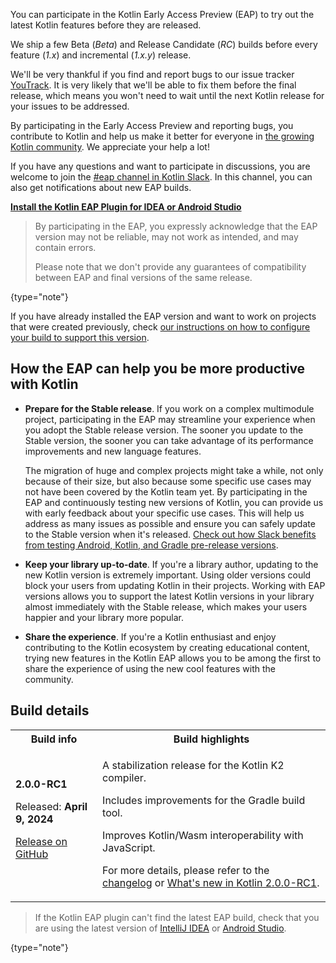 [//]: # (title: Participate in the Kotlin Early Access Preview)

You can participate in the Kotlin Early Access Preview (EAP) to try out the latest Kotlin features before they are released.

We ship a few Beta (_Beta_) and Release Candidate (_RC_) builds before every feature (_1.x_) and incremental (_1.x.y_) release. 

We'll be very thankful if you find and report bugs to our issue tracker [YouTrack](https://kotl.in/issue). 
It is very likely that we'll be able to fix them before the final release, which means you won't need to wait until the next Kotlin release for your issues to be addressed. 

By participating in the Early Access Preview and reporting bugs, you contribute to Kotlin and help us make it better 
for everyone in [the growing Kotlin community](https://kotlinlang.org/community/). We appreciate your help a lot! 

If you have any questions and want to participate in discussions, you are welcome to join the [#eap channel in Kotlin Slack](https://app.slack.com/client/T09229ZC6/C0KLZSCHF). 
In this channel, you can also get notifications about new EAP builds.

**[Install the Kotlin EAP Plugin for IDEA or Android Studio](install-eap-plugin.md)**

> By participating in the EAP, you expressly acknowledge that the EAP version may not be reliable, may not work as intended, and may contain errors.
>
> Please note that we don't provide any guarantees of compatibility between EAP and final versions of the same release. 
>
{type="note"}

If you have already installed the EAP version and want to work on projects that were created previously, 
check [our instructions on how to configure your build to support this version](configure-build-for-eap.md). 

## How the EAP can help you be more productive with Kotlin

* **Prepare for the Stable release**. If you work on a complex multimodule project, participating in the EAP may streamline your experience when you adopt the Stable release version. The sooner you update to the Stable version, the sooner you can take advantage of its performance improvements and new language features. 

  The migration of huge and complex projects might take a while, not only because of their size, but also because some specific use cases may not have been covered by the Kotlin team yet. By participating in the EAP and continuously testing new versions of Kotlin, you can provide us with early feedback about your specific use cases. This will help us address as many issues as possible and ensure you can safely update to the Stable version when it's released. [Check out how Slack benefits from testing Android, Kotlin, and Gradle pre-release versions](https://slack.engineering/shadow-jobs/).
* **Keep your library up-to-date**. If you're a library author, updating to the new Kotlin version is extremely important. Using older versions could block your users from updating Kotlin in their projects. Working with EAP versions allows you to support the latest Kotlin versions in your library almost immediately with the Stable release, which makes your users happier and your library more popular.
* **Share the experience**. If you're a Kotlin enthusiast and enjoy contributing to the Kotlin ecosystem by creating educational content, trying new features in the Kotlin EAP allows you to be among the first to share the experience of using the new cool features with the community.

## Build details

<!-- _No preview versions are currently available._ -->

<table>
    <tr>
        <th>Build info</th>
        <th>Build highlights</th>
    </tr>
    <tr>
        <td><strong>2.0.0-RC1</strong>
            <p>Released: <strong>April 9, 2024</strong></p>
            <p><a href="https://github.com/JetBrains/kotlin/releases/tag/v2.0.0-RC1" target="_blank">Release on GitHub</a></p>
        </td>
        <td>
            <p>A stabilization release for the Kotlin K2 compiler.</p>
            <p>Includes improvements for the Gradle build tool.</p>
            <p>Improves Kotlin/Wasm interoperability with JavaScript.</p>
            <p>For more details, please refer to the <a href="https://github.com/JetBrains/kotlin/releases/tag/v2.0.0-RC1">changelog</a> or <a href="whatsnew-eap.md">What's new in Kotlin 2.0.0-RC1</a>.</p>
        </td>
    </tr>
</table>

> If the Kotlin EAP plugin can't find the latest EAP build, check that you are using the latest version of [IntelliJ IDEA](https://www.jetbrains.com/help/idea/update.html) or [Android Studio](https://developer.android.com/studio/intro/update).
>
{type="note"}